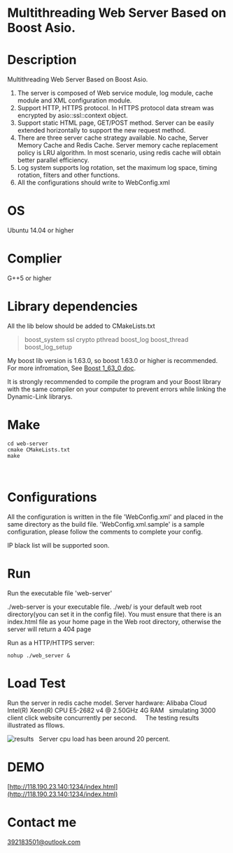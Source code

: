 # Multithreading Web Server Based on Boost Asio. 

# Description
Multithreading Web Server Based on Boost Asio.   

1.  The server is composed of Web service module, log module, cache module and XML configuration module.
2.  Support HTTP, HTTPS protocol. In HTTPS protocol data stream was encrypted by asio::ssl::context object.
3.  Support static HTML page, GET/POST method. Server can be easily extended horizontally to support the new request method.
4.  There are three server cache strategy available. No cache, Server Memory Cache and Redis Cache. Server memory cache replacement policy is LRU algorithm. In most scenario, using redis cache will obtain better parallel efficiency.
5.  Log system supports log rotation, set the maximum log space, timing rotation, filters and other functions. 
6.  All the configurations should write to WebConfig.xml

# OS

Ubuntu 14.04 or higher

# Complier

G++5 or higher
# Library dependencies   

All the lib below should be added to CMakeLists.txt
> boost_system 
> ssl 
> crypto 
> pthread 
> boost_log 
> boost_thread 
> boost_log_setup 

My boost lib version is 1.63.0, so boost 1.63.0 or higher is recommended.
For more infromation, See [Boost 1_63_0 doc](http://www.boost.org/doc/).

It is strongly recommended to compile the program and your Boost library with the same compiler on your computer to prevent errors while linking the Dynamic-Link librarys.
# Make

```
cd web-server
cmake CMakeLists.txt
make
```
  

# Configurations

All the configuration is written in the file 'WebConfig.xml' and placed in the same directory as the build file. 'WebConfig.xml.sample' is a sample configuration, please follow the comments to complete your config.

IP black list  will be supported soon.

# Run

Run the executable file 'web-server'

./web-server is your executable file.  ./web/ is your default web root directory(you can set it in the config file). You must ensure that there is an index.html file as your home page in the Web root directory, otherwise the server will return a 404 page

Run as a HTTP/HTTPS server:<br>
```
nohup ./web_server &
```

# Load Test 
Run the server in redis cache model.
Server hardware: Alibaba Cloud Intel(R) Xeon(R) CPU E5-2682 v4 @ 2.50GHz 4G RAM   
simulating 3000 client click website concurrently per second.     
The testing results illustrated as fllows.  

![results](http://iridescent.com.cn/Reference/LoadTest.png)   
Server cpu load has been around 20 percent.

# DEMO

[http://118.190.23.140:1234/index.html](http://118.190.23.140:1234/index.html)<br>

# Contact me
392183501@outlook.com<br>
